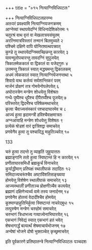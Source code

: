 +++
title = "०१५ नित्याग्निविधिपटलः"

+++
नित्याग्निविधिपटलप्रारम्भः  
अतःपरं प्रवक्ष्यामि नित्याग्नियजनक्रमम्  
आग्नेय्यां स्थापयेदग्निं विधिनादेशिकोत्तमः १  
चतुरश्रं वाथ वृत्तं वा मेखलात्रयसंयुतम्  
अरत्निमात्रविस्तारं तन्मानं बिलमुच्यते २  
पश्चिमे दक्षिणे वापि योनिरश्वत्थपत्रवत्  
कुण्डे तु स्थापयेदग्निमवच्छिन्नन्तु कारयेत् ३  
यावन्मूलोपचारन्तु तावदग्निं सुपूजयेत्  
त्रिकालमेककालं वा द्विकालं वा यजेद्गुरुः ४  
उत्तमन्तु त्रिकालं स्यात् मद्ध्यमन्तु द्विकालकम्  
अधमं त्वेककालं स्यात् नित्याग्निर्यजनन्तथा ५  
शिवाग्रे वाथ कर्तव्यं सर्वशान्तिकरं परम्  
मार्जनं प्रोक्षणं तत्र गोमयेनोपलेपयेत् ६  
अघोरास्त्रेण मन्त्रेण शोधयेत्तु विशेषतः  
गन्धैः पुष्पैश्च धूपैश्च दीपैरर्घ्यैश्च पूजयेत् ७  
परिस्तरेत् द्विदर्भैश्च परिषेकमथाचरेत्  
कृत्वा चैवाज्यसंस्कारं पश्चादाघारमेव च ८  
आज्यं हुत्वा हृदामन्त्री हविश्चैवाक्षमात्रतः  
अग्नआयाहि मन्त्रेण शोधयेत्तु विशेषतः ९  
प्रत्येकं षोडशं वारं द्वात्रिंशद्वा समाचरेत्  
प्रणवेनैव हुत्वा तु पश्चादिद्ध् माहुतिञ्चरेत् १०

133

चरुं हुत्वा तदन्ते तु व्याहृतिं जुहुयात्ततः  
ब्रह्माङ्गानि ततो हुत्वा स्विष्टान्तं हि न कारयेत् ११  
प्रणीताघारसमिधौ ब्रह्मकूर्चं विनाचरेत्  
कुर्याद्धीमान् प्रतिपक्षं स्थालीपाकं तदादितः १२  
समिदाज्यचरूंश्चैव अष्टाविंशतिसङ्ख्यया  
होमयेत्तु विशेषेण स्थालीपाकं समाचरेत् १३  
आज्यस्थालीं प्रणीताञ्च प्रोक्षणीञ्चैव कल्पयेत्  
ब्रह्माणं दक्षिणेभ्यर्च्य वामे तस्य जनार्दनम् १४  
प्रणवेनैव होतव्यं वेदादींश्चैव होमयेत्  
कूश्माण्डाहुतिभिर्हुत्वा स्विष्टान्तं नाचरेद्बुधः १५  
तत्पुरुषेण मन्त्रेण चरुहोमं समाचरेत्  
चरुभागं त्रिधाभज्य गव्याज्येनाभिघारयेत् १६  
एकभागं निवेद्यं स्यात् एकभागं हतं भवेत्  
शेषभागार्द्धं बल्यर्त्थं शेषमाचार्यभोजनम् १७  
अन्येषां भोजने दोषो भुक्तञ्चेत् कृच्छ्रमाचरेत्

इति पूर्वकारणे प्रतिष्ठातन्त्रे नित्याग्निविधिपटलः पञ्चदशः




